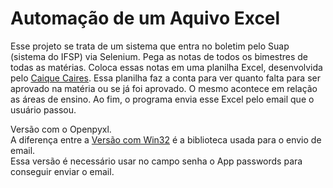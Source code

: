 # Automação de um Aquivo Excel

Esse projeto se trata de um sistema que entra no boletim pelo Suap (sistema do IFSP) via Selenium.
Pega as notas de todos os bimestres de todas as matérias.
Coloca essas notas em uma planilha Excel, desenvolvida pelo <a href="https://github.com/Caicao001">Caique Caires</a>.
Essa planilha faz a conta para ver quanto falta para ser aprovado na matéria ou se já foi aprovado. O mesmo acontece em relação as áreas de ensino.
Ao fim, o programa envia esse Excel pelo email que o usuário passou.

Versão com o Openpyxl.<br>
A diferença entre a <a href="https://github.com/jesbicaa/AutomacaoExcelNotas_Win32">Versão com Win32</a> é a biblioteca usada para o envio de email.<br>
Essa versão é necessário usar no campo senha o App passwords para conseguir enviar o email.

